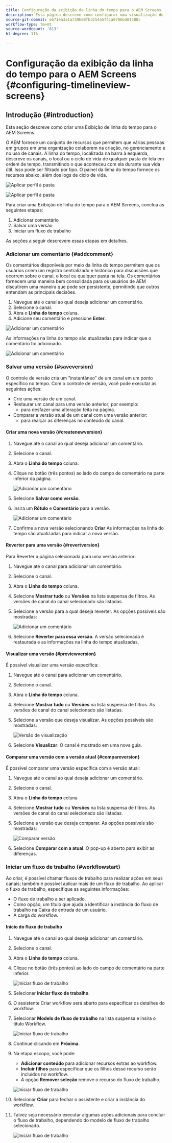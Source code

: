 ```yaml
---
title: Configuração da exibição da linha do tempo para o AEM Screens
description: Esta página descreve como configurar uma visualização de linha do tempo no Screens as a Cloud Service.
source-git-commit: eb71ea3a1a739b08fb3154a5f41a0706bd81488c
workflow-type: tm+mt
source-wordcount: '813'
ht-degree: 11%

---
```


# Configuração da exibição da linha do tempo para o AEM Screens {#configuring-timelineview-screens}

## Introdução {#introduction}

Esta seção descreve como criar uma Exibição de linha do tempo para o AEM Screens.

O AEM fornece um conjunto de recursos que permitem que várias pessoas em grupos em uma organização colaborem na criação, no gerenciamento e no uso de canais.
A linha do tempo, localizada na barra à esquerda, descreve os canais, o local ou o ciclo de vida de qualquer pasta de tela em ordem de tempo, transmitindo o que aconteceu com ela durante sua vida útil. Isso pode ser filtrado por tipo.
O painel da linha do tempo fornece os recursos abaixo, além dos logs de ciclo de vida.

![Aplicar perfil à pasta](/help/screens-cloud/assets/configure/Screens-timeline1.jpg)

![Aplicar perfil à pasta](/help/screens-cloud/assets/configure/screens-timeline2.jpg)

Para criar uma Exibição de linha do tempo para o AEM Screens, conclua as seguintes etapas:

1. Adicionar comentário
1. Salvar uma versão
1. Iniciar um fluxo de trabalho

As seções a seguir descrevem essas etapas em detalhes.

### Adicionar um comentário {#addcomment}

Os comentários disponíveis por meio da linha do tempo permitem que os usuários criem um registro centralizado e histórico para discussões que ocorrem sobre o canal, o local ou qualquer pasta na tela.
Os comentários fornecem uma maneira bem consolidada para os usuários de AEM discutirem uma maneira que pode ser persistente, permitindo que outros entendam as principais decisões.

1. Navegue até o canal ao qual deseja adicionar um comentário.
1. Selecione o canal.
1. Abra o **Linha do tempo** coluna.
1. Adicione seu comentário e pressione **Enter**.

![Adicionar um comentário](/help/screens-cloud/assets/configure/screen-timeline3.jpg)

As informações na linha do tempo são atualizadas para indicar que o comentário foi adicionado.

![Adicionar um comentário](/help/screens-cloud/assets/configure/screens-timeline4.jpg)

### Salvar uma versão {#saveversion}

O controle de versão cria um &quot;instantâneo&quot; de um canal em um ponto específico no tempo. Com o controle de versão, você pode executar as seguintes ações:
* Crie uma versão de um canal.
* Restaurar um canal para uma versão anterior; por exemplo:
   * para desfazer uma alteração feita na página.
* Comparar a versão atual de um canal com uma versão anterior:
   * para realçar as diferenças no conteúdo do canal.


#### Criar uma nova versão {#createnewversion}

1. Navegue até o canal ao qual deseja adicionar um comentário.
1. Selecione o canal.
1. Abra o **Linha do tempo** coluna.
1. Clique no botão (três pontos) ao lado do campo de comentário na parte inferior da página.

   ![Adicionar um comentário](/help/screens-cloud/assets/configure/screens-timeline5.jpg)

1. Selecione **Salvar como versão**.
1. Insira um **Rótulo** e **Comentário** para a versão.

   ![Adicionar um comentário](/help/screens-cloud/assets/configure/screens-timeline6.jpg)

1. Confirme a nova versão selecionando **Criar** As informações na linha do tempo são atualizadas para indicar a nova versão.

#### Reverter para uma versão {#revertversion}

Para Reverter a página selecionada para uma versão anterior:

1. Navegue até o canal para adicionar um comentário.
1. Selecione o canal.
1. Abra o **Linha do tempo** coluna.
1. Selecione **Mostrar tudo** ou **Versões** na lista suspensa de filtros. As versões de canal do canal selecionado são listadas.
1. Selecione a versão para a qual deseja reverter. As opções possíveis são mostradas:

   ![Adicionar um comentário](/help/screens-cloud/assets/configure/screens-timeline7.jpg)

1. Selecione **Reverter para essa versão**. A versão selecionada é restaurada e as informações na linha do tempo atualizadas.

#### Visualizar uma versão {#previewversion}

É possível visualizar uma versão específica:

1. Navegue até o canal para adicionar um comentário.
1. Selecione o canal.
1. Abra o **Linha do tempo** coluna.
1. Selecione **Mostrar tudo** ou **Versões** na lista suspensa de filtros. As versões de canal do canal selecionado são listadas.
1. Selecione a versão que deseja visualizar. As opções possíveis são mostradas:

   ![Versão de visualização](/help/screens-cloud/assets/configure/screens-timeline8.jpg)

1. Selecione **Visualizar**. O canal é mostrado em uma nova guia.

#### Comparar uma versão com a versão atual {#compareversion}

É possível comparar uma versão específica com a versão atual:

1. Navegue até o canal ao qual deseja adicionar um comentário.
1. Selecione o canal.
1. Abra o **Linha do tempo** coluna
1. Selecione **Mostrar tudo** ou **Versões** na lista suspensa de filtros. As versões de canal do canal selecionado são listadas.
1. Selecione a versão que deseja comparar. As opções possíveis são mostradas:

   ![Comparar versão](/help/screens-cloud/assets/configure/screens-timeline9.jpg)

1. Selecione **Comparar com a atual**. O pop-up é aberto para exibir as diferenças.

### Iniciar um fluxo de trabalho {#workflowstart}

Ao criar, é possível chamar fluxos de trabalho para realizar ações em seus canais; também é possível aplicar mais de um fluxo de trabalho.
Ao aplicar o fluxo de trabalho, especifique as seguintes informações:

* O fluxo de trabalho a ser aplicado.
* Como opção, um título que ajuda a identificar a instância do fluxo de trabalho na Caixa de entrada de um usuário.
* A carga do workflow.

#### Início do fluxo de trabalho

1. Navegue até o canal ao qual deseja adicionar um comentário.
1. Selecione o canal.
1. Abra o **Linha do tempo** coluna.
1. Clique no botão (três pontos) ao lado do campo de comentário na parte inferior.

   ![Iniciar fluxo de trabalho](/help/screens-cloud/assets/configure/screens-timeline10.jpg)

1. Selecionar **Iniciar fluxo de trabalho**.
1. O assistente Criar workflow será aberto para especificar os detalhes do workflow.
1. Selecionar **Modelo de fluxo de trabalho** na lista suspensa e insira o título Workflow.

   ![Iniciar fluxo de trabalho](/help/screens-cloud/assets/configure/screens-timeline11.jpg)

1. Continue clicando em **Próxima**.
1. Na etapa escopo, você pode:
   * **Adicionar conteúdo** para adicionar recursos extras ao workflow.
   * **Incluir filhos** para especificar que os filhos desse recurso serão incluídos no workflow.
   * A opção **Remover seleção** remove o recurso do fluxo de trabalho.

   ![Iniciar fluxo de trabalho](/help/screens-cloud/assets/configure/screens-timeline12.jpg)

1. Selecionar **Criar** para fechar o assistente e criar a instância do workflow.
1. Talvez seja necessário executar algumas ações adicionais para concluir o fluxo de trabalho, dependendo do modelo de fluxo de trabalho selecionado.

   ![Iniciar fluxo de trabalho](/help/screens-cloud/assets/configure/screens-timeline13.jpg)

